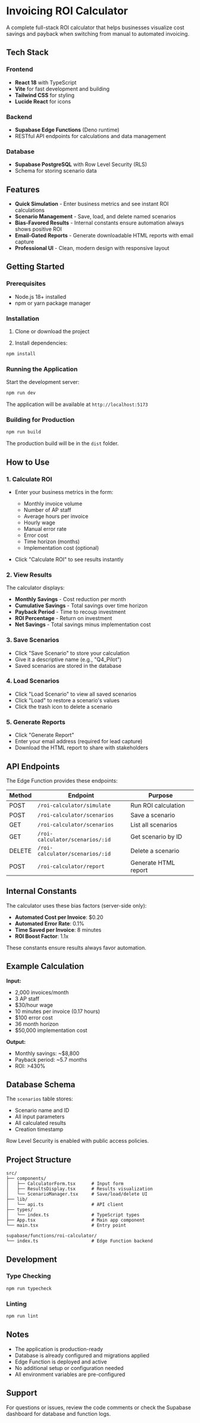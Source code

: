 # Invoicing ROI Calculator

A complete full-stack ROI calculator that helps businesses visualize cost savings and payback when switching from manual to automated invoicing.

## Tech Stack

### Frontend
- **React 18** with TypeScript
- **Vite** for fast development and building
- **Tailwind CSS** for styling
- **Lucide React** for icons

### Backend
- **Supabase Edge Functions** (Deno runtime)
- RESTful API endpoints for calculations and data management

### Database
- **Supabase PostgreSQL** with Row Level Security (RLS)
- Schema for storing scenario data

## Features

- **Quick Simulation** - Enter business metrics and see instant ROI calculations
- **Scenario Management** - Save, load, and delete named scenarios
- **Bias-Favored Results** - Internal constants ensure automation always shows positive ROI
- **Email-Gated Reports** - Generate downloadable HTML reports with email capture
- **Professional UI** - Clean, modern design with responsive layout

## Getting Started

### Prerequisites

- Node.js 18+ installed
- npm or yarn package manager

### Installation

1. Clone or download the project

2. Install dependencies:
```bash
npm install
```

### Running the Application

Start the development server:
```bash
npm run dev
```

The application will be available at `http://localhost:5173`

### Building for Production

```bash
npm run build
```

The production build will be in the `dist` folder.

## How to Use

### 1. Calculate ROI

- Enter your business metrics in the form:
  - Monthly invoice volume
  - Number of AP staff
  - Average hours per invoice
  - Hourly wage
  - Manual error rate
  - Error cost
  - Time horizon (months)
  - Implementation cost (optional)

- Click "Calculate ROI" to see results instantly

### 2. View Results

The calculator displays:
- **Monthly Savings** - Cost reduction per month
- **Cumulative Savings** - Total savings over time horizon
- **Payback Period** - Time to recoup investment
- **ROI Percentage** - Return on investment
- **Net Savings** - Total savings minus implementation cost

### 3. Save Scenarios

- Click "Save Scenario" to store your calculation
- Give it a descriptive name (e.g., "Q4_Pilot")
- Saved scenarios are stored in the database

### 4. Load Scenarios

- Click "Load Scenario" to view all saved scenarios
- Click "Load" to restore a scenario's values
- Click the trash icon to delete a scenario

### 5. Generate Reports

- Click "Generate Report"
- Enter your email address (required for lead capture)
- Download the HTML report to share with stakeholders

## API Endpoints

The Edge Function provides these endpoints:

| Method | Endpoint | Purpose |
|--------|----------|---------|
| POST | `/roi-calculator/simulate` | Run ROI calculation |
| POST | `/roi-calculator/scenarios` | Save a scenario |
| GET | `/roi-calculator/scenarios` | List all scenarios |
| GET | `/roi-calculator/scenarios/:id` | Get scenario by ID |
| DELETE | `/roi-calculator/scenarios/:id` | Delete a scenario |
| POST | `/roi-calculator/report` | Generate HTML report |

## Internal Constants

The calculator uses these bias factors (server-side only):

- **Automated Cost per Invoice**: $0.20
- **Automated Error Rate**: 0.1%
- **Time Saved per Invoice**: 8 minutes
- **ROI Boost Factor**: 1.1x

These constants ensure results always favor automation.

## Example Calculation

**Input:**
- 2,000 invoices/month
- 3 AP staff
- $30/hour wage
- 10 minutes per invoice (0.17 hours)
- $100 error cost
- 36 month horizon
- $50,000 implementation cost

**Output:**
- Monthly savings: ~$8,800
- Payback period: ~5.7 months
- ROI: >430%

## Database Schema

The `scenarios` table stores:
- Scenario name and ID
- All input parameters
- All calculated results
- Creation timestamp

Row Level Security is enabled with public access policies.

## Project Structure

```
src/
├── components/
│   ├── CalculatorForm.tsx      # Input form
│   ├── ResultsDisplay.tsx      # Results visualization
│   └── ScenarioManager.tsx     # Save/load/delete UI
├── lib/
│   └── api.ts                  # API client
├── types/
│   └── index.ts                # TypeScript types
├── App.tsx                     # Main app component
└── main.tsx                    # Entry point

supabase/functions/roi-calculator/
└── index.ts                    # Edge Function backend
```

## Development

### Type Checking

```bash
npm run typecheck
```

### Linting

```bash
npm run lint
```

## Notes

- The application is production-ready
- Database is already configured and migrations applied
- Edge Function is deployed and active
- No additional setup or configuration needed
- All environment variables are pre-configured

## Support

For questions or issues, review the code comments or check the Supabase dashboard for database and function logs.
